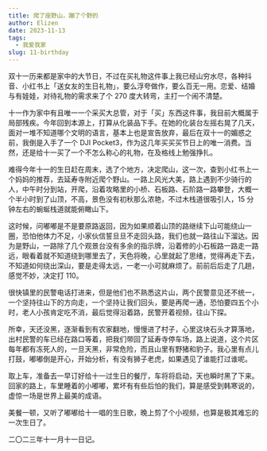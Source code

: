 ```yaml
---
title: 爬了座野山，蹦了个野的
author: Elizen
date: 2023-11-13
tags:
  - 我爱我家
slug: 11-birthday
---
```


双十一历来都是家中的大节日，不过在买礼物这件事上我已经山穷水尽，各种抖音、小红书上「送女友的生日礼物」，要么浮夸做作，要么百无一用。恋爱、结婚与有娃娃，对待礼物的需求来了个 270 度大转弯，主打一个闹不清楚。

十一作为家中有且唯一一个采买大总管，对于「买」东西这件事，我目前大概属于局部残疾。今年回到本源上，打算从化装品下手。在她的化装台左摇右晃了几天，面对一堆不知道哪个文明的语言，基本上也是宣告放弃，最后在双十一的媚惑之前，我倒是入手了一个 DJI Pocket3，作为这几年买买买节日上的唯一消费。当然，还是给十一买了一个不怎么称心的礼物，在及格线上勉强挣扎。

难得今年十一的生日赶在周末，选了个地方，决定爬山，这一次，查到小红书上一个妈妈的推荐，去延寿寺附近爬个野山。一路上风光大美，路上遇到不少骑行的人，中午时分到站，开爬，沿着攻略里的小桥、石板路、石阶路一路攀登，大概一个半小时到了山顶，不高，景色没有初秋那么浓艳，不过木栈道很吸引人，15 分钟左右的蜿蜒栈道就能俯瞰山下。

这时候，问嘟嘟是不是要原路返回，因为如果顺着山顶的路继续下山可能绕山一圈，恐怕他体力不足，小家伙信誓旦旦不走回头路，我们也就一路往山下溜达。因为是野山，一路除了几个观景台没有多余的指示牌，沿着修的小石板路一路走一路远，眼看着就不知道绕到哪里去了，天色将晚，心里就起了思绪，觉得再走下去，不知道如何绕出深山，要是走得太远，一老一小可就麻烦了。前前后后走了几趟，感觉不妙，决定打 110。

很快镇里的民警电话打进来，但是他们也不熟悉这片山，两个民警意见还不统一，一个坚持往山下的方向走，一个坚持让我们回头，要是再爬一通，恐怕要四五个小时，老人小孩肯定吃不消，最后觉得沿着路，民警开着视频，往山下探。

所幸，天还没黑，逐渐看到有农家翻地，慢慢进了村子，心里这块石头才算落地，出村民警的车已经在路口等着，把我们带回了延寿寺停车场，路上说道，这个片区每年都有冻死人的，一旦天黑，非常危险，而且山里有野猪和豹子。我心里有点儿打鼓，嘟嘟倒是开心，开始分析，有没有狮子老虎，如果遇见了谁能打过谁呢。

取上车，准备去一早订好给十一过生日的餐厅，车将将启动，天也瞬时黑了下来。回家的路上，车里睡着的小嘟嘟，累坏有有些后怕的我们，算是感受到韩寒说的，虚惊一场是世界上最美的成语。

美餐一顿，又听了嘟嘟给十一唱的生日歌，晚上剪了个小视频，也算是极其难忘的一次生日了。

二〇二三年十一月十一日记。